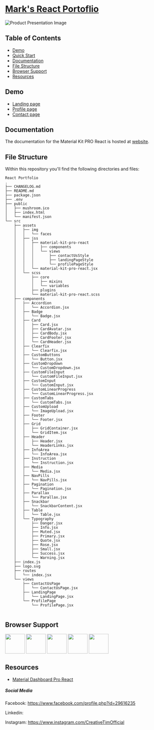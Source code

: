 # [Mark's React Portoflio](https://marksreactportfolio.herokuapp.com/) 

![Product Presentation Image](https://s3.amazonaws.com/creativetim_bucket/products/89/original/opt_mkp_react_thumbnail.jpg)


## Table of Contents


* [Demo](#demo)
* [Quick Start](#quick-start)
* [Documentation](#documentation)
* [File Structure](#file-structure)
* [Browser Support](#browser-support)
* [Resources](#resources)



## Demo

- [Landing page](https://demos.creative-tim.com/material-kit-pro-react/#/landing-page)
- [Profile page](https://demos.creative-tim.com/material-kit-pro-react/#/profile-page)
- [Contact page](https://demos.creative-tim.com/material-kit-pro-react/#/components)


## Documentation
The documentation for the Material Kit PRO React is hosted at [website](https://demos.creative-tim.com/material-kit-pro-react/#/documentation/tutorial).


## File Structure
Within this repository you'll find the following directories and files:

```
React Portfolio
.
├── CHANGELOG.md
├── README.md
├── package.json
├── .env
├── public
│   ├── mushroom.ico
│   ├── index.html
│   └── manifest.json
└── src
    ├── assets
    │   ├── img
    │   │   └── faces
    │   ├── jss
    │   │   ├── material-kit-pro-react
    │   │   │   ├── components
    │   │   │   └── views
    │   │   │       ├── contactUsStyle
    │   │   │       ├── landingPageStyle
    │   │   │       └── profilePageStyle
    │   │   └── material-kit-pro-react.jsx
    │   └── scss
    │       ├── core
    │       │   ├── mixins
    │       │   └── variables
    │       ├── plugins
    │       └── material-kit-pro-react.scss
    ├── components
    │   ├── Accordion
    │   │   └── Accordion.jsx
    │   ├── Badge
    │   │   └── Badge.jsx
    │   ├── Card
    │   │   ├── Card.jsx
    │   │   ├── CardAvatar.jsx
    │   │   ├── CardBody.jsx
    │   │   ├── CardFooter.jsx
    │   │   └── CardHeader.jsx
    │   ├── Clearfix
    │   │   └── Clearfix.jsx
    │   ├── CustomButtons
    │   │   └── Button.jsx
    │   ├── CustomDropdown
    │   │   └── CustomDropdown.jsx
    │   ├── CustomFileInput
    │   │   └── CustomFileInput.jsx
    │   ├── CustomInput
    │   │   └── CustomInput.jsx
    │   ├── CustomLinearProgress
    │   │   └── CustomLinearProgress.jsx
    │   ├── CustomTabs
    │   │   └── CustomTabs.jsx
    │   ├── CustomUpload
    │   │   └── ImageUpload.jsx
    │   ├── Footer
    │   │   └── Footer.jsx
    │   ├── Grid
    │   │   ├── GridContainer.jsx
    │   │   └── GridItem.jsx
    │   ├── Header
    │   │   ├── Header.jsx
    │   │   └── HeaderLinks.jsx
    │   ├── InfoArea
    │   │   └── InfoArea.jsx
    │   ├── Instruction
    │   │   └── Instruction.jsx
    │   ├── Media
    │   │   └── Media.jsx
    │   ├── NavPills
    │   │   └── NavPills.jsx
    │   ├── Pagination
    │   │   └── Pagination.jsx
    │   ├── Parallax
    │   │   └── Parallax.jsx
    │   ├── Snackbar
    │   │   └── SnackbarContent.jsx
    │   ├── Table
    │   │   └── Table.jsx
    │   └── Typography
    │       ├── Danger.jsx
    │       ├── Info.jsx
    │       ├── Muted.jsx
    │       ├── Primary.jsx
    │       ├── Quote.jsx
    │       ├── Rose.jsx
    │       ├── Small.jsx
    │       ├── Success.jsx
    │       └── Warning.jsx
    ├── index.js
    ├── logo.svg
    ├── routes
    │   └── index.jsx
    └── views
        ├── ContactUsPage
        │   └── ContactUsPage.jsx
        ├── LandingPage
        │   └── LandingPage.jsx
        └── ProfilePage
            └── ProfilePage.jsx
       
```


## Browser Support


<img src="https://s3.amazonaws.com/creativetim_bucket/github/browser/chrome.png" width="64" height="64"> <img src="https://s3.amazonaws.com/creativetim_bucket/github/browser/firefox.png" width="64" height="64"> <img src="https://s3.amazonaws.com/creativetim_bucket/github/browser/edge.png" width="64" height="64"> <img src="https://s3.amazonaws.com/creativetim_bucket/github/browser/safari.png" width="64" height="64"> <img src="https://s3.amazonaws.com/creativetim_bucket/github/browser/opera.png" width="64" height="64">


## Resources

+ [Material Dashboard Pro React](https://demos.creative-tim.com/material-dashboard-pro-react/#/dashboard)




##### Social Media


Facebook: <https://www.facebook.com/profile.php?id=29616235>

Linkedin: 

Instagram: <https://www.instagram.com/CreativeTimOfficial>
